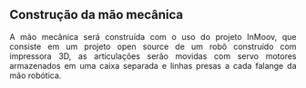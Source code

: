 <!-- # [Mirror Hand](index.md) -->

## Construção da mão mecânica

<p align="justify"> A mão mecânica será construída com o uso do projeto InMoov, que consiste em um projeto open source de um robô construído
com impressora 3D, as articulações serão movidas com servo motores armazenados em uma caixa separada e linhas presas a cada falange da
mão robótica.</p>
